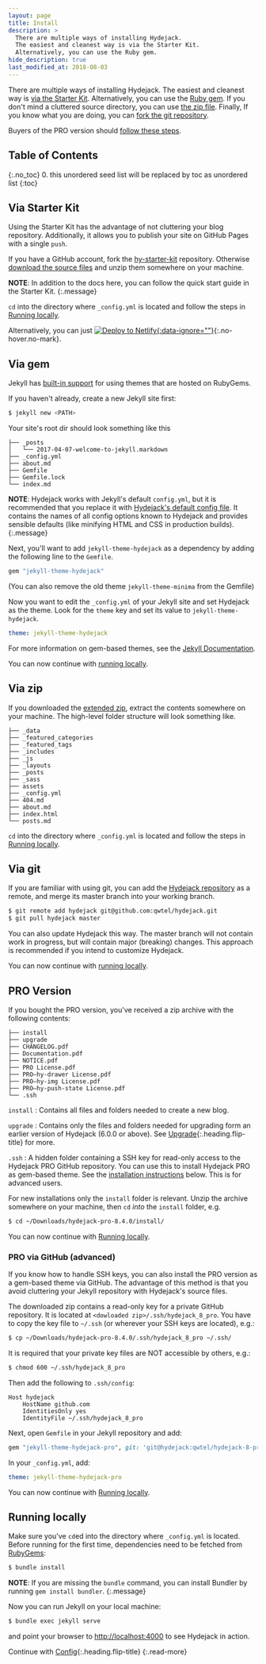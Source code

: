 ```yaml
---
layout: page
title: Install
description: >
  There are multiple ways of installing Hydejack.
  The easiest and cleanest way is via the Starter Kit.
  Alternatively, you can use the Ruby gem.
hide_description: true
last_modified_at: 2018-08-03
---
```


There are multiple ways of installing Hydejack.
The easiest and cleanest way is [via the Starter Kit](#via-starter-kit).
Alternatively, you can use the [Ruby gem](#via-gem).
If you don't mind a cluttered source directory, you can use [the zip file](#via-zip).
Finally, If you know what you are doing, you can [fork the git repository](#via-git).

Buyers of the PRO version should [follow these steps](#pro-version).

## Table of Contents
{:.no_toc}
0. this unordered seed list will be replaced by toc as unordered list
{:toc}

## Via Starter Kit
Using the Starter Kit has the advantage of not cluttering your blog repository.
Additionally, it allows you to publish your site on GitHub Pages with a single `push`.

If you have a GitHub account, fork the [hy-starter-kit](https://github.com/qwtel/hy-starter-kit) repository. Otherwise [download the source files][src] and unzip them somewhere on your machine.

**NOTE**: In addition to the docs here, you can follow the quick start guide in the Starter Kit.
{:.message}

`cd` into the directory where `_config.yml` is located and follow the steps in [Running locally](#running-locally).

Alternatively, you can just [![Deploy to Netlify][dtn]{:data-ignore=""}][nfy]{:.no-hover.no-mark}.

[src]: https://github.com/qwtel/hy-starter-kit/archive/v8.4.0.zip
[nfy]: https://app.netlify.com/start/deploy?repository=https://github.com/qwtel/hydejack-starter-kit
[dtn]: https://www.netlify.com/img/deploy/button.svg

## Via gem
Jekyll has [built-in support](https://jekyllrb.com/docs/themes/) for using themes that are hosted on RubyGems.  

If you haven't already, create a new Jekyll site first:

~~~bash
$ jekyll new <PATH>
~~~

Your site's root dir should look something like this

~~~
├── _posts
│   └── 2017-04-07-welcome-to-jekyll.markdown
├── _config.yml
├── about.md
├── Gemfile
├── Gemfile.lock
└── index.md
~~~

**NOTE**: Hydejack works with Jekyll's default `config.yml`, but it is recommended that you replace it with
[Hydejack's default config file](https://github.com/qwtel/hydejack/blob/v8/_config.yml).
It contains the names of all config options known to Hydejack and provides sensible defaults (like minifying HTML and CSS in production builds).
{:.message}

Next, you'll want to add `jekyll-theme-hydejack` as a dependency by adding the following line to the `Gemfile`.

~~~ruby
gem "jekyll-theme-hydejack"
~~~

(You can also remove the old theme `jekyll-theme-minima` from the Gemfile)

Now you want to edit the `_config.yml` of your Jekyll site and set Hydejack as the theme.
Look for the `theme` key and set its value to `jekyll-theme-hydejack`.

~~~yml
theme: jekyll-theme-hydejack
~~~

For more information on gem-based themes, see the [Jekyll Documentation](http://jekyllrb.com/docs/themes/).

You can now continue with [running locally](#running-locally).

## Via zip
If you downloaded the [extended zip](https://github.com/qwtel/hydejack/releases),
extract the contents somewhere on your machine.
The high-level folder structure will look something like.

~~~
├── _data
├── _featured_categories
├── _featured_tags
├── _includes
├── _js
├── _layouts
├── _posts
├── _sass
├── assets
├── _config.yml
├── 404.md
├── about.md
├── index.html
└── posts.md
~~~

`cd` into the directory where `_config.yml` is located and follow the steps in [Running locally](#running-locally).

## Via git
If you are familiar with using git, you can add the [Hydejack repository](https://github.com/qwtel/hydejack)
as a remote, and merge its master branch into your working branch.

~~~bash
$ git remote add hydejack git@github.com:qwtel/hydejack.git
$ git pull hydejack master
~~~

You can also update Hydejack this way. The master branch will not contain work in progress,
but will contain major (breaking) changes.
This approach is recommended if you intend to customize Hydejack.

You can now continue with [running locally](#running-locally).

## PRO Version
If you bought the PRO version, you've received a zip archive with the following contents:

~~~
├── install
├── upgrade
├── CHANGELOG.pdf
├── Documentation.pdf
├── NOTICE.pdf
├── PRO License.pdf
├── PRO–hy-drawer License.pdf
├── PRO–hy-img License.pdf
├── PRO–hy-push-state License.pdf
└── .ssh
~~~

`install`
: Contains all files and folders needed to create a new blog.

`upgrade`
: Contains only the files and folders needed for upgrading form an earlier version of Hydejack (6.0.0 or above). See [Upgrade]{:.heading.flip-title} for more.

`.ssh`
: A hidden folder containing a SSH key for read-only access to the Hydejack PRO GitHub repository.
  You can use this to install Hydejack PRO as gem-based theme.
  See the [installation instructions](#pro-via-github-advanced) below.
  This is for advanced users.

For new installations only the `install` folder is relevant.
Unzip the archive somewhere on your machine, then `cd` *into* the `install` folder, e.g.

~~~bash
$ cd ~/Downloads/hydejack-pro-8.4.0/install/
~~~

You can now continue with [Running locally](#running-locally).

### PRO via GitHub (advanced)
If you know how to handle SSH keys, you can also install the PRO version as a gem-based theme via GitHub.
The advantage of this method is that you avoid cluttering your Jekyll repository with Hydejack's source files.

The downloaded zip contains a read-only key for a private GitHub repository.
It is located at `<dowloaded zip>/.ssh/hydejack_8_pro`.
You have to copy the key file to `~/.ssh` (or wherever your SSH keys are located), e.g.:

~~~bash
$ cp ~/Downloads/hydejack-pro-8.4.0/.ssh/hydejack_8_pro ~/.ssh/
~~~

It is required that your private key files are NOT accessible by others, e.g.:

~~~bash
$ chmod 600 ~/.ssh/hydejack_8_pro
~~~

Then add the following to `.ssh/config`:

~~~
Host hydejack
	HostName github.com
	IdentitiesOnly yes
	IdentityFile ~/.ssh/hydejack_8_pro
~~~

Next, open `Gemfile` in your Jekyll repository and add:

~~~ruby
gem "jekyll-theme-hydejack-pro", git: 'git@hydejack:qwtel/hydejack-8-pro.git'
~~~

In your `_config.yml`, add:

~~~yml
theme: jekyll-theme-hydejack-pro
~~~

You can now continue with [Running locally](#running-locally).

## Running locally
Make sure you've `cd`ed into the directory where `_config.yml` is located.
Before running for the first time, dependencies need to be fetched from [RubyGems](https://rubygems.org/):

~~~bash
$ bundle install
~~~

**NOTE**: If you are missing the `bundle` command, you can install Bundler by running `gem install bundler`.
{:.message}

Now you can run Jekyll on your local machine:

~~~bash
$ bundle exec jekyll serve
~~~

and point your browser to <http://localhost:4000> to see Hydejack in action.


Continue with [Config](config.md){:.heading.flip-title}
{:.read-more}


[upgrade]: upgrade.md
